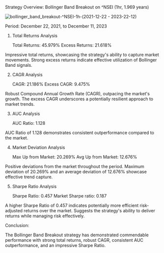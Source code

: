 Strategy Overview: Bollinger Band Breakout on ^NSEI (1hr, 1.969 years)

![bollinger_band_breakout-^NSEI-1h-(2021-12-22 - 2023-22-12)](https://github.com/shyambahmani-dev/Bollinger-Bands-Trading-Strategy/assets/110190548/0d589df2-d0e9-4530-a5e9-68a7644d5c32)

Period: December 22, 2021, to December 11, 2023
1. Total Returns Analysis

    Total Returns: 45.979%
    Excess Returns: 21.618%

Impressive total returns, showcasing the strategy's ability to capture market movements.
Strong excess returns indicate effective utilization of Bollinger Band signals.




2. CAGR Analysis

    CAGR: 21.186%
    Excess CAGR: 9.475%

Robust Compound Annual Growth Rate (CAGR), outpacing the market's growth. The excess CAGR underscores a potentially resilient approach to market trends.




3. AUC Analysis

    AUC Ratio: 1.128

AUC Ratio of 1.128 demonstrates consistent outperformance compared to the market.




4. Market Deviation Analysis

    Max Up from Market: 20.269%
    Avg Up from Market: 12.676%

Positive deviations from the market throughout the period. Maximum deviation of 20.269% and an average deviation of 12.676% showcase effective trend capture.




5. Sharpe Ratio Analysis

    Sharpe Ratio: 0.457
    Market Sharpe ratio: 0.187

A higher Sharpe Ratio of 0.457 indicates potentially more efficient risk-adjusted returns over the market. Suggests the strategy's ability to deliver returns while managing risk effectively.





Conclusion:

  The Bollinger Band Breakout strategy has demonstrated commendable performance with strong total returns, robust CAGR, consistent AUC outperformance, and an impressive Sharpe Ratio.
